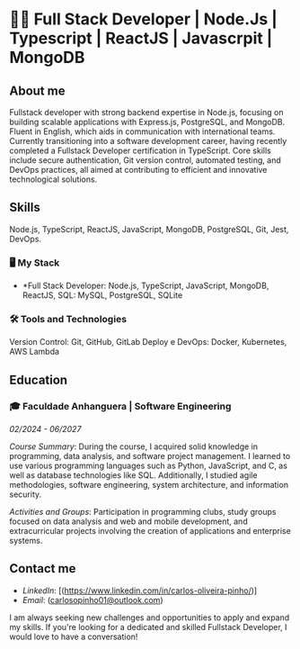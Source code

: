 # 👨‍💻 Full Stack Developer | Node.Js | Typescript | ReactJS | Javascrpit | MongoDB

## About me
Fullstack developer with strong backend expertise in Node.js, focusing on building scalable applications with Express.js, PostgreSQL, and MongoDB. Fluent in English, which aids in communication with international teams. Currently transitioning into a software development career, having recently completed a Fullstack Developer certification in TypeScript. Core skills include secure authentication, Git version control, automated testing, and DevOps practices, all aimed at contributing to efficient and innovative technological solutions.

## Skills
Node.js, TypeScript, ReactJS, JavaScript, MongoDB, PostgreSQL, Git, Jest, DevOps.

### 🖥 My Stack
 - *Full Stack Developer: Node.js, TypeScript, JavaScript, MongoDB, ReactJS,
SQL: MySQL, PostgreSQL, SQLite


### 🛠 Tools and Technologies
Version Control: Git, GitHub, GitLab
Deploy e DevOps: Docker, Kubernetes, AWS Lambda


## Education
### 🎓 Faculdade Anhanguera | Software Engineering
*02/2024 - 06/2027*

*Course Summary*: During the course, I acquired solid knowledge in programming, data analysis, and software project management. I learned to use various programming languages such as Python, JavaScript, and C, as well as database technologies like SQL. Additionally, I studied agile methodologies, software engineering, system architecture, and information security.

*Activities and Groups*: Participation in programming clubs, study groups focused on data analysis and web and mobile development, and extracurricular projects involving the creation of applications and enterprise systems.

## Contact me
- *LinkedIn*: [(https://www.linkedin.com/in/carlos-oliveira-pinho/)]
- *Email*: (carlosopinho01@outlook.com)

I am always seeking new challenges and opportunities to apply and expand my skills. If you're looking for a dedicated and skilled Fullstack Developer, I would love to have a conversation!
